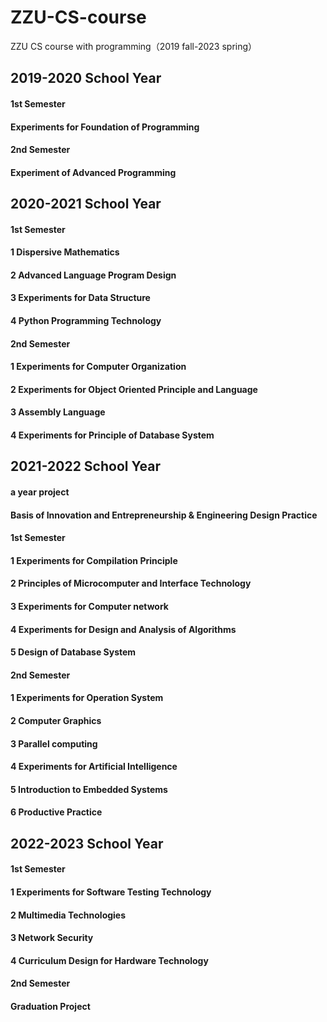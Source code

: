 # ZZU-CS-course
ZZU CS course with programming（2019 fall-2023 spring）

## 2019-2020 School Year

#### 1st Semester

#### Experiments for Foundation of Programming

#### 2nd Semester

#### Experiment of Advanced Programming

## 2020-2021 School Year

#### 1st Semester

#### 1 Dispersive Mathematics

#### 2 Advanced Language Program Design

#### 3 Experiments for Data Structure

#### 4 Python Programming Technology

#### 2nd Semester

#### 1 Experiments for Computer Organization

#### 2 Experiments for Object Oriented Principle and Language

#### 3 Assembly Language

#### 4 Experiments for Principle of Database System

## 2021-2022 School Year

#### a year project

#### Basis of Innovation and Entrepreneurship & Engineering Design Practice

#### 1st Semester

#### 1 Experiments for Compilation Principle

#### 2 Principles of Microcomputer and Interface Technology

#### 3 Experiments for Computer network

#### 4 Experiments for Design and Analysis of Algorithms

#### 5 Design of Database System

#### 2nd Semester

#### 1 Experiments for Operation System

#### 2 Computer Graphics

#### 3 Parallel computing

#### 4 Experiments for Artificial Intelligence

#### 5 Introduction to Embedded Systems

#### 6 Productive Practice

## 2022-2023 School Year 

#### 1st Semester

#### 1 Experiments for Software Testing Technology

#### 2 Multimedia Technologies

#### 3 Network Security

#### 4 Curriculum Design for Hardware Technology

#### 2nd Semester

#### Graduation Project

#### 
